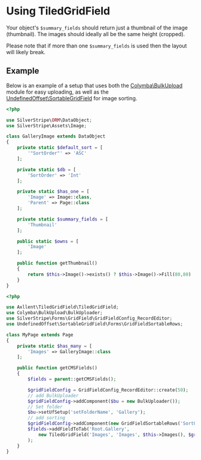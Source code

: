 # Using TiledGridField

Your object's `$summary_fields` should return just a thumbnail of the image (thumbnail).
The images should ideally all be the same height (cropped).

Please note that if more than one `$summary_fields` is used then the layout will likely break.


## Example

Below is an example of a setup that uses both the
[Colymba\BulkUpload](https://github.com/colymba/GridFieldBulkEditingTools) module for easy uploading,
as well as the [UndefinedOffset\SortableGridField](https://github.com/UndefinedOffset/SortableGridField)
for image sorting.

```php
<?php

use SilverStripe\ORM\DataObject;
use SilverStripe\Assets\Image;

class GalleryImage extends DataObject
{
    private static $default_sort = [
        '"SortOrder"' => 'ASC'
    ];

    private static $db = [
        'SortOrder' => 'Int'
    ];

    private static $has_one = [
        'Image' => Image::class,
        'Parent' => Page::class
    ];

    private static $summary_fields = [
        'Thumbnail'
    ];

    public static $owns = [
        'Image'
    ];

    public function getThumbnail()
    {
        return $this->Image()->exists() ? $this->Image()->Fill(80,80) : false;
    }
}
```


```php
<?php

use Axllent\TiledGridField\TiledGridField;
use Colymba\BulkUpload\BulkUploader;
use SilverStripe\Forms\GridField\GridFieldConfig_RecordEditor;
use UndefinedOffset\SortableGridField\Forms\GridFieldSortableRows;

class MyPage extends Page
{
    private static $has_many = [
        'Images' => GalleryImage::class
    ];

    public function getCMSFields()
    {
        $fields = parent::getCMSFields();

        $gridFieldConfig = GridFieldConfig_RecordEditor::create(50);
        // add BulkUploader
        $gridFieldConfig->addComponent($bu = new BulkUploader());
        // Set folder
        $bu->setUfSetup('setFolderName', 'Gallery');
        // add sorting
        $gridFieldConfig->addComponent(new GridFieldSortableRows('SortOrder'));
        $fields->addFieldToTab('Root.Gallery',
            new TiledGridField('Images', 'Images', $this->Images(), $gridFieldConfig)
        );
    }
}
```
